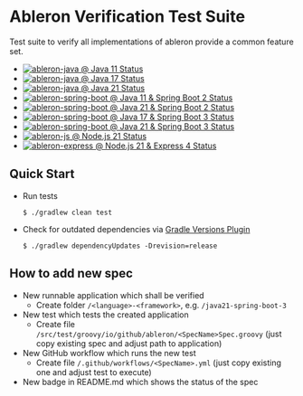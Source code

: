 # Ableron Verification Test Suite
Test suite to verify all implementations of ableron provide a common feature set.

* [![ableron-java @ Java 11 Status](https://github.com/ableron/ableron-verify/actions/workflows/java11.yml/badge.svg)](https://github.com/ableron/ableron-verify/actions/workflows/java11.yml)
* [![ableron-java @ Java 17 Status](https://github.com/ableron/ableron-verify/actions/workflows/java17.yml/badge.svg)](https://github.com/ableron/ableron-verify/actions/workflows/java17.yml)
* [![ableron-java @ Java 21 Status](https://github.com/ableron/ableron-verify/actions/workflows/java21.yml/badge.svg)](https://github.com/ableron/ableron-verify/actions/workflows/java21.yml)
* [![ableron-spring-boot @ Java 11 & Spring Boot 2 Status](https://github.com/ableron/ableron-verify/actions/workflows/java11-spring-boot-2.yml/badge.svg)](https://github.com/ableron/ableron-verify/actions/workflows/java11-spring-boot-2.yml)
* [![ableron-spring-boot @ Java 21 & Spring Boot 2 Status](https://github.com/ableron/ableron-verify/actions/workflows/java21-spring-boot-2.yml/badge.svg)](https://github.com/ableron/ableron-verify/actions/workflows/java21-spring-boot-2.yml)
* [![ableron-spring-boot @ Java 17 & Spring Boot 3 Status](https://github.com/ableron/ableron-verify/actions/workflows/java17-spring-boot-3.yml/badge.svg)](https://github.com/ableron/ableron-verify/actions/workflows/java17-spring-boot-3.yml)
* [![ableron-spring-boot @ Java 21 & Spring Boot 3 Status](https://github.com/ableron/ableron-verify/actions/workflows/java21-spring-boot-3.yml/badge.svg)](https://github.com/ableron/ableron-verify/actions/workflows/java21-spring-boot-3.yml)
* [![ableron-js @ Node.js 21 Status](https://github.com/ableron/ableron-verify/actions/workflows/nodejs21.yml/badge.svg)](https://github.com/ableron/ableron-verify/actions/workflows/nodejs21.yml)
* [![ableron-express @ Node.js 21 & Express 4 Status](https://github.com/ableron/ableron-verify/actions/workflows/nodejs21-express4.yml/badge.svg)](https://github.com/ableron/ableron-verify/actions/workflows/nodejs21-express4.yml)

## Quick Start
* Run tests
   ```console
   $ ./gradlew clean test
   ```
* Check for outdated dependencies via [Gradle Versions Plugin](https://github.com/ben-manes/gradle-versions-plugin)
   ```console
   $ ./gradlew dependencyUpdates -Drevision=release
   ```

## How to add new spec
* New runnable application which shall be verified
   * Create folder `/<language>-<framework>`, e.g. `/java21-spring-boot-3`
* New test which tests the created application
   * Create file `/src/test/groovy/io/github/ableron/<SpecName>Spec.groovy` (just copy existing spec and adjust path to application)
* New GitHub workflow which runs the new test
   * Create file `/.github/workflows/<SpecName>.yml` (just copy existing one and adjust test to execute)
* New badge in README.md which shows the status of the spec
